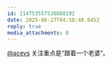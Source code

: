 ```yaml
---
id: 114753557538088192
date: 2025-06-27T04:58:48.645Z
reply: true
media_attachments: 0
---
```


[@acevs](https://mastodon.social/@acevs) 关注重点是“跟着一个老婆”。

